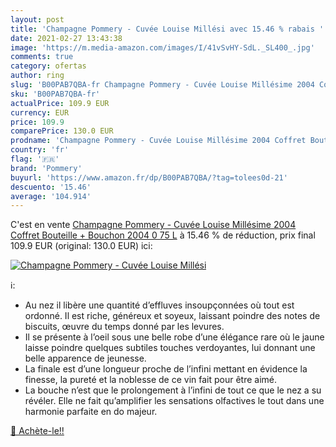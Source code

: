 ```yaml
---
layout: post
title: 'Champagne Pommery - Cuvée Louise Millési avec 15.46 % rabais '
date: 2021-02-27 13:43:38
image: 'https://m.media-amazon.com/images/I/41vSvHY-SdL._SL400_.jpg'
comments: true
category: ofertas
author: ring
slug: 'B00PAB7QBA-fr Champagne Pommery - Cuvée Louise Millésime 2004 Coffret...'
sku: 'B00PAB7QBA-fr'
actualPrice: 109.9 EUR
currency: EUR
price: 109.9
comparePrice: 130.0 EUR
prodname: 'Champagne Pommery - Cuvée Louise Millésime 2004 Coffret Bouteille + Bouchon 2004 0  75 L'
country: 'fr'
flag: '🇫🇷'
brand: 'Pommery'
buyurl: 'https://www.amazon.fr/dp/B00PAB7QBA/?tag=tolees0d-21'
descuento: '15.46'
average: '104.914'
---
```


C'est en vente [Champagne Pommery - Cuvée Louise Millésime 2004 Coffret Bouteille + Bouchon 2004 0  75 L](https://www.amazon.fr/dp/B00PAB7QBA/?tag=tolees0d-21)  à  15.46 % de réduction, prix final  109.9 EUR (original: 130.0 EUR) ici:

[![Champagne Pommery - Cuvée Louise Millési](https://m.media-amazon.com/images/I/41vSvHY-SdL._SL400_.jpg)](https://www.amazon.fr/dp/B00PAB7QBA/?tag=tolees0d-21)

ℹ️:

- Au nez il libère une quantité d’effluves insoupçonnées où tout est ordonné. Il est riche, généreux et soyeux, laissant poindre des notes de biscuits, œuvre du temps donné par les levures.
- Il se présente à l’oeil sous une belle robe d’une élégance rare où le jaune laisse poindre quelques subtiles touches verdoyantes, lui donnant une belle apparence de jeunesse.
- La finale est d’une longueur proche de l’infini mettant en évidence la finesse, la pureté et la noblesse de ce vin fait pour être aimé.
- La bouche n’est que le prolongement à l’infini de tout ce que le nez a su révéler. Elle ne fait qu’amplifier les sensations olfactives le tout dans une harmonie parfaite en do majeur.

[🛒 Achète-le!!](https://www.amazon.fr/dp/B00PAB7QBA/?tag=tolees0d-21)
